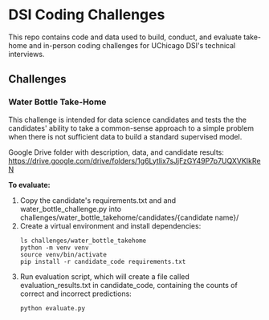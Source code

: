 # DSI Coding Challenges

This repo contains code and data used to build, conduct, and evaluate take-home and in-person coding challenges for UChicago DSI's technical interviews.

## Challenges

### Water Bottle Take-Home

This challenge is intended for data science candidates and tests the the candidates' ability to take a common-sense approach to a simple problem when there is not sufficient data to build a standard supervised model.

Google Drive folder with description, data, and candidate results: https://drive.google.com/drive/folders/1g6Lytlix7sJjFzGY49P7p7UQXVKIkReN

**To evaluate:**
1. Copy the candidate's requirements.txt and and water_bottle_challenge.py into challenges/water_bottle_takehome/candidates/{candidate name}/
2. Create a virtual environment and install dependencies:
    ```
    ls challenges/water_bottle_takehome
    python -m venv venv
    source venv/bin/activate
    pip install -r candidate_code requirements.txt
    ```
3. Run evaluation script, which will create a file called evaluation_results.txt in candidate_code, containing the counts of correct and incorrect predictions:
    ```
    python evaluate.py
    ```
